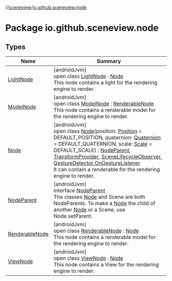 //[sceneview](../../index.md)/[io.github.sceneview.node](index.md)

# Package io.github.sceneview.node

## Types

| Name | Summary |
|---|---|
| [LightNode](-light-node/index.md) | [androidJvm]<br>open class [LightNode](-light-node/index.md) : [Node](-node/index.md)<br>This node contains a light for the rendering engine to render. |
| [ModelNode](-model-node/index.md) | [androidJvm]<br>open class [ModelNode](-model-node/index.md) : [RenderableNode](-renderable-node/index.md)<br>This node contains a renderable model for the rendering engine to render. |
| [Node](-node/index.md) | [androidJvm]<br>open class [Node](-node/index.md)(position: [Position](../io.github.sceneview.math/index.md#945960193%2FClasslikes%2F-1571379623) = DEFAULT_POSITION, quaternion: [Quaternion](../dev.romainguy.kotlin.math/-quaternion/index.md) = DEFAULT_QUATERNION, scale: [Scale](../io.github.sceneview.math/index.md#2055938798%2FClasslikes%2F-1571379623) = DEFAULT_SCALE) : [NodeParent](-node-parent/index.md), [TransformProvider](../com.google.ar.sceneform.common/-transform-provider/index.md), [SceneLifecycleObserver](../io.github.sceneview/-scene-lifecycle-observer/index.md), [GestureDetector.OnGestureListener](../io.github.sceneview.gesture/-gesture-detector/-on-gesture-listener/index.md)<br>It can contain a renderable for the rendering engine to render. |
| [NodeParent](-node-parent/index.md) | [androidJvm]<br>interface [NodeParent](-node-parent/index.md)<br>The classes [Node](-node/index.md) and Scene are both NodeParents. To make a [Node](-node/index.md) the child of another [Node](-node/index.md) or a Scene, use Node.setParent. |
| [RenderableNode](-renderable-node/index.md) | [androidJvm]<br>open class [RenderableNode](-renderable-node/index.md) : [Node](-node/index.md)<br>This node contains a renderable model for the rendering engine to render. |
| [ViewNode](-view-node/index.md) | [androidJvm]<br>open class [ViewNode](-view-node/index.md) : [Node](-node/index.md)<br>This node contains a View for the rendering engine to render. |
